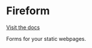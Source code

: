 Fireform
========

[Visit the docs](http://fireform.org/ "Fireform")

Forms for your static webpages.
